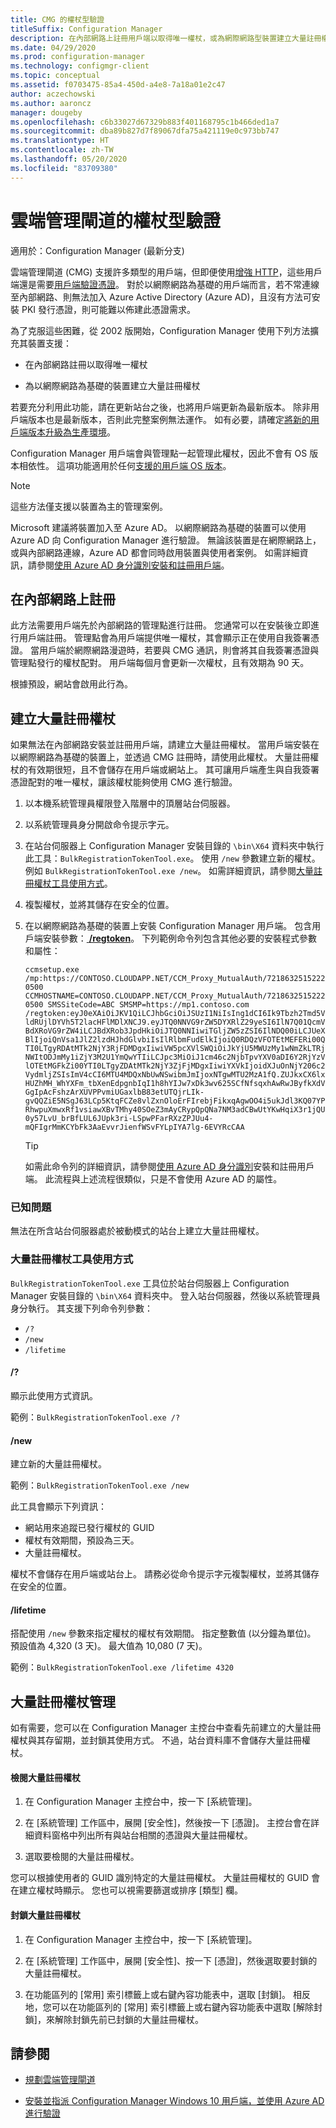 ```yaml
---
title: CMG 的權杖型驗證
titleSuffix: Configuration Manager
description: 在內部網路上註冊用戶端以取得唯一權杖，或為網際網路型裝置建立大量註冊權杖。
ms.date: 04/29/2020
ms.prod: configuration-manager
ms.technology: configmgr-client
ms.topic: conceptual
ms.assetid: f0703475-85a4-450d-a4e8-7a18a01e2c47
author: aczechowski
ms.author: aaroncz
manager: dougeby
ms.openlocfilehash: c6b33027d67329b883f401168795c1b466ded1a7
ms.sourcegitcommit: dba89b827d7f89067dfa75a421119e0c973bb747
ms.translationtype: HT
ms.contentlocale: zh-TW
ms.lasthandoff: 05/20/2020
ms.locfileid: "83709380"
---
```

# <a name="token-based-authentication-for-cloud-management-gateway"></a>雲端管理閘道的權杖型驗證

適用於：Configuration Manager (最新分支)

<!--5686290-->

雲端管理閘道 (CMG) 支援許多類型的用戶端，但即便使用[增強 HTTP](../../plan-design/hierarchy/enhanced-http.md)，這些用戶端還是需要[用戶端驗證憑證](../manage/cmg/certificates-for-cloud-management-gateway.md#for-internet-based-clients-communicating-with-the-cloud-management-gateway)。 對於以網際網路為基礎的用戶端而言，若不常連線至內部網路、則無法加入 Azure Active Directory (Azure AD)，且沒有方法可安裝 PKI 發行憑證，則可能難以佈建此憑證需求。

為了克服這些困難，從 2002 版開始，Configuration Manager 使用下列方法擴充其裝置支援：

- 在內部網路註冊以取得唯一權杖

- 為以網際網路為基礎的裝置建立大量註冊權杖

若要充分利用此功能，請在更新站台之後，也將用戶端更新為最新版本。 除非用戶端版本也是最新版本，否則此完整案例無法運作。 如有必要，請確定[將新的用戶端版本升級為生產環境](../manage/upgrade/test-client-upgrades.md#to-promote-the-new-client-to-production)。

Configuration Manager 用戶端會與管理點一起管理此權杖，因此不會有 OS 版本相依性。 這項功能適用於任何[支援的用戶端 OS 版本](../../plan-design/configs/supported-operating-systems-for-clients-and-devices.md)。

> [!NOTE]
> 這些方法僅支援以裝置為主的管理案例。
>
> Microsoft 建議將裝置加入至 Azure AD。 以網際網路為基礎的裝置可以使用 Azure AD 向 Configuration Manager 進行驗證。 無論該裝置是在網際網路上，或與內部網路連線，Azure AD 都會同時啟用裝置與使用者案例。 如需詳細資訊，請參閱[使用 Azure AD 身分識別安裝和註冊用戶端](deploy-clients-cmg-azure.md#install-and-register-the-client-using-azure-ad-identity)。

## <a name="register-on-the-internal-network"></a>在內部網路上註冊

此方法需要用戶端先於內部網路的管理點進行註冊。 您通常可以在安裝後立即進行用戶端註冊。 管理點會為用戶端提供唯一權杖，其會顯示正在使用自我簽署憑證。 當用戶端於網際網路漫遊時，若要與 CMG 通訊，則會將其自我簽署憑證與管理點發行的權杖配對。 用戶端每個月會更新一次權杖，且有效期為 90 天。

根據預設，網站會啟用此行為。

## <a name="create-a-bulk-registration-token"></a>建立大量註冊權杖

如果無法在內部網路安裝並註冊用戶端，請建立大量註冊權杖。 當用戶端安裝在以網際網路為基礎的裝置上，並透過 CMG 註冊時，請使用此權杖。 大量註冊權杖的有效期很短，且不會儲存在用戶端或網站上。 其可讓用戶端產生與自我簽署憑證配對的唯一權杖，讓該權杖能夠使用 CMG 進行驗證。

1. 以本機系統管理員權限登入階層中的頂層站台伺服器。

1. 以系統管理員身分開啟命令提示字元。

1. 在站台伺服器上 Configuration Manager 安裝目錄的 `\bin\X64` 資料夾中執行此工具：`BulkRegistrationTokenTool.exe`。 使用 `/new` 參數建立新的權杖。 例如 `BulkRegistrationTokenTool.exe /new`。 如需詳細資訊，請參閱[大量註冊權杖工具使用方式](#bulk-registration-token-tool-usage)。

1. 複製權杖，並將其儲存在安全的位置。

1. 在以網際網路為基礎的裝置上安裝 Configuration Manager 用戶端。 包含用戶端安裝參數：[ **/regtoken**](about-client-installation-properties.md#regtoken)。 下列範例命令列包含其他必要的安裝程式參數和屬性：

    `ccmsetup.exe /mp:https://CONTOSO.CLOUDAPP.NET/CCM_Proxy_MutualAuth/72186325152220500 CCMHOSTNAME=CONTOSO.CLOUDAPP.NET/CCM_Proxy_MutualAuth/72186325152220500 SMSSiteCode=ABC SMSMP=https://mp1.contoso.com /regtoken:eyJ0eXAiOiJKV1QiLCJhbGciOiJSUzI1NiIsIng1dCI6Ik9Tbzh2Tmd5VldRUjlDYVh5T2lacHFlMDlXNCJ9.eyJTQ0NNVG9rZW5DYXRlZ29yeSI6IlN7Q01QcmVBdXRoVG9rZW4iLCJBdXRob3JpdHkiOiJTQ0NNIiwiTGljZW5zZSI6IlNDQ00iLCJUeXBlIjoiQnVsa1JlZ2lzdHJhdGlvbiIsIlRlbmFudElkIjoiQ0RDQzVFOTEtMEFERi00QTI0LTgyRDAtMTk2NjY3RjFDMDgxIiwiVW5pcXVlSWQiOiJkYjU5MWUzMy1wNmZkLTRjNWItODJmMy1iZjY3M2U1YmQwYTIiLCJpc3MiOiJ1cm46c2NjbTpvYXV0aDI6Y2RjYzVlOTEtMGFkZi00YTI0LTgyZDAtMTk2NjY3ZjFjMDgxIiwiYXVkIjoidXJuOnNjY206c2VydmljZSIsImV4cCI6MTU4MDQxNbUwNSwibmJmIjoxNTgwMTU2MzA1fQ.ZUJkxCX6lxHUZhMH_WhYXFm_tbXenEdpgnbIqI1h8hYIJw7xDk3wv625SCfNfsqxhAwRwJByfkXdVGgIpAcFshzArXUVPPvmiUGaxlbB83etUTQjrLIk-gvQQZiE5NSgJ63LCp5KtqFCZe8vlZxnOloErFIrebjFikxqAgwOO4i5ukJdl3KQ07YPRhwpuXmwxRf1vsiawXBvTMhy40SOeZ3mAyCRypQpQNa7NM3adCBwUtYKwHqiX3r1jQU0y57LvU_brBfLUL6JUpk3ri-LSpwPFarRXzZPJUu4-mQFIgrMmKCYbFk3AaEvvrJienfWSvFYLpIYA7lg-6EVYRcCAA`

    > [!TIP]
    > 如需此命令列的詳細資訊，請參閱[使用 Azure AD 身分識別](deploy-clients-cmg-azure.md#install-and-register-the-client-using-azure-ad-identity)安裝和註冊用戶端。 此流程與上述流程很類似，只是不會使用 Azure AD 的屬性。

### <a name="known-issues"></a>已知問題

無法在所含站台伺服器處於被動模式的站台上建立大量註冊權杖。<!-- 6399087 -->

### <a name="bulk-registration-token-tool-usage"></a>大量註冊權杖工具使用方式

`BulkRegistrationTokenTool.exe` 工具位於站台伺服器上 Configuration Manager 安裝目錄的 `\bin\X64` 資料夾中。 登入站台伺服器，然後以系統管理員身分執行。 其支援下列命令列參數：

- `/?`
- `/new`
- `/lifetime`

#### <a name=""></a>/?

顯示此使用方式資訊。

範例：`BulkRegistrationTokenTool.exe /?`

#### <a name="new"></a>/new

建立新的大量註冊權杖。

範例：`BulkRegistrationTokenTool.exe /new`

此工具會顯示下列資訊：
  
- 網站用來追蹤已發行權杖的 GUID
- 權杖有效期間，預設為三天。
- 大量註冊權杖。

權杖不會儲存在用戶端或站台上。 請務必從命令提示字元複製權杖，並將其儲存在安全的位置。

#### <a name="lifetime"></a>/lifetime

搭配使用 `/new` 參數來指定權杖的權杖有效期間。 指定整數值 (以分鐘為單位)。 預設值為 4,320 (3 天)。 最大值為 10,080 (7 天)。

範例：`BulkRegistrationTokenTool.exe /lifetime 4320`

## <a name="bulk-registration-token-management"></a>大量註冊權杖管理

如有需要，您可以在 Configuration Manager 主控台中查看先前建立的大量註冊權杖與其存留期，並封鎖其使用方式。 不過，站台資料庫不會儲存大量註冊權杖。

#### <a name="to-review-a-bulk-registration-token"></a>檢閱大量註冊權杖

1. 在 Configuration Manager 主控台中，按一下 [系統管理]。

2. 在 [系統管理] 工作區中，展開 [安全性]，然後按一下 [憑證]。 主控台會在詳細資料窗格中列出所有與站台相關的憑證與大量註冊權杖。

3. 選取要檢閱的大量註冊權杖。

您可以根據使用者的 GUID 識別特定的大量註冊權杖。 大量註冊權杖的 GUID 會在建立權杖時顯示。 您也可以視需要篩選或排序 [類型] 欄。

#### <a name="to-block-a-bulk-registration-token"></a>封鎖大量註冊權杖

1. 在 Configuration Manager 主控台中，按一下 [系統管理]。

2. 在 [系統管理] 工作區中，展開 [安全性]、按一下 [憑證]，然後選取要封鎖的大量註冊權杖。

3. 在功能區列的 [常用] 索引標籤上或右鍵內容功能表中，選取 [封鎖]。 相反地，您可以在功能區列的 [常用] 索引標籤上或右鍵內容功能表中選取 [解除封鎖]，來解除封鎖先前已封鎖的大量註冊權杖。

## <a name="see-also"></a>請參閱

- [規劃雲端管理閘道](../manage/cmg/plan-cloud-management-gateway.md)

- [安裝並指派 Configuration Manager Windows 10 用戶端，並使用 Azure AD 進行驗證](deploy-clients-cmg-azure.md)
